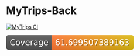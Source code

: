 # MyTrips-Back

[![MyTrips CI](https://github.com/my-trips/MyTrips-Back/actions/workflows/build.yml/badge.svg)](https://github.com/my-trips/MyTrips-Back/actions/workflows/build.yml)


[![MyTrips Coverage](https://github.com/my-trips/MyTrips-Back/blob/master/badges/test-coverage.svg)](https://my-trips.github.io/MyTrips-Back/dashboard.html)



